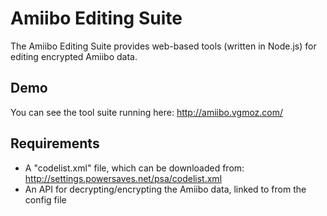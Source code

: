 # Amiibo Editing Suite

The Amiibo Editing Suite provides web-based tools (written in Node.js) for editing encrypted Amiibo data.

## Demo

You can see the tool suite running here: http://amiibo.vgmoz.com/

## Requirements

  * A "codelist.xml" file, which can be downloaded from: http://settings.powersaves.net/psa/codelist.xml
  * An API for decrypting/encrypting the Amiibo data, linked to from the config file